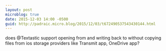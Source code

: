 ```yaml
---
layout: post
microblog: true
date: 2015-12-03 14:00 -0500
guid: http://padraic.micro.blog/2015/12/03/t672490537543430144.html
---
```

does @Textastic support opening from and writing back to without copying files from ios storage providers like Transmit app, OneDrive app?
